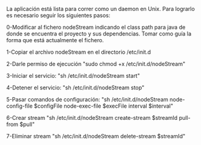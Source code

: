 La aplicación está lista para correr como un daemon en Unix. Para lograrlo es necesario seguir los siguientes pasos:

0-Modificar al fichero nodeStream indicando el class path para java de donde se encuentra el proyecto y sus dependencias. Tomar como guía
  la forma que está actualmente el fichero.

1-Copiar el archivo nodeStream en el directorio /etc/init.d

2-Darle permiso de ejecución "sudo chmod +x /etc/init.d/nodeStream"

3-Iniciar el servicio: "sh /etc/init.d/nodeStream start"

4-Detener el servicio: "sh /etc/init.d/nodeStream stop"

5-Pasar comandos de configuración: "sh /etc/init.d/nodeStream node-config-file $configFile node-exec-file $execFile interval $interval"

6-Crear stream "sh /etc/init.d/nodeStream create-stream $streamId pull-from $pull"

7-Eliminar stream "sh /etc/init.d/nodeStream delete-stream $streamId"
